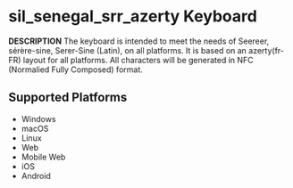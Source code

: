 sil_senegal_srr_azerty Keyboard
=====================

__DESCRIPTION__
The keyboard is intended to meet the needs of Seereer, sérère-sine, Serer-Sine (Latin), on all platforms.
It is based on an azerty(fr-FR) layout for all platforms.
All characters will be generated in NFC (Normalied Fully Composed) format.

Supported Platforms
-------------------
 * Windows
 * macOS
 * Linux
 * Web
 * Mobile Web
 * iOS
 * Android
